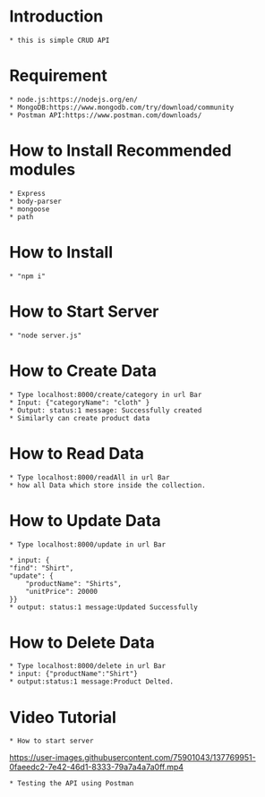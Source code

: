 # Introduction

    * this is simple CRUD API

# Requirement

    * node.js:https://nodejs.org/en/
    * MongoDB:https://www.mongodb.com/try/download/community
    * Postman API:https://www.postman.com/downloads/

# How to Install Recommended modules

    * Express
    * body-parser
    * mongoose
    * path

# How to Install

    * "npm i"

# How to Start Server

    * "node server.js"

# How to Create Data

    * Type localhost:8000/create/category in url Bar
    * Input: {"categoryName": "cloth" }
    * Output: status:1 message: Successfully created
    * Similarly can create product data

# How to Read Data

    * Type localhost:8000/readAll in url Bar
    * how all Data which store inside the collection.

# How to Update Data

    * Type localhost:8000/update in url Bar

    * input: {
    "find": "Shirt",
    "update": {
        "productName": "Shirts",
        "unitPrice": 20000
    }}
    * output: status:1 message:Updated Successfully

# How to Delete Data

    * Type localhost:8000/delete in url Bar
    * input: {"productName":"Shirt"}
    * output:status:1 message:Product Delted.

# Video Tutorial

    * How to start server
    

https://user-images.githubusercontent.com/75901043/137769951-0faeedc2-7e42-46d1-8333-79a7a4a7a0ff.mp4


    * Testing the API using Postman
